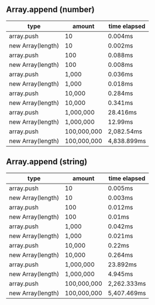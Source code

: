 ## Array.append (number)

|type|amount|time elapsed|
|-|-|-|
array.push|10|0.004ms
new Array(length)|10|0.002ms
array.push|100|0.088ms
new Array(length)|100|0.008ms
array.push|1,000|0.036ms
new Array(length)|1,000|0.018ms
array.push|10,000|0.284ms
new Array(length)|10,000|0.341ms
array.push|1,000,000|28.416ms
new Array(length)|1,000,000|12.99ms
array.push|100,000,000|2,082.54ms
new Array(length)|100,000,000|4,838.899ms
## Array.append (string)

|type|amount|time elapsed|
|-|-|-|
array.push|10|0.005ms
new Array(length)|10|0.003ms
array.push|100|0.012ms
new Array(length)|100|0.01ms
array.push|1,000|0.042ms
new Array(length)|1,000|0.021ms
array.push|10,000|0.22ms
new Array(length)|10,000|0.264ms
array.push|1,000,000|23.892ms
new Array(length)|1,000,000|4.945ms
array.push|100,000,000|2,262.333ms
new Array(length)|100,000,000|5,407.469ms
